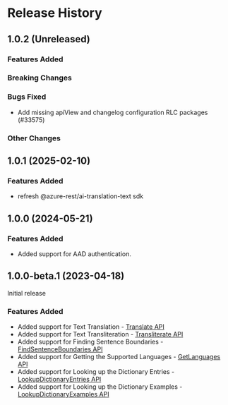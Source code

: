 # Release History

## 1.0.2 (Unreleased)

### Features Added

### Breaking Changes

### Bugs Fixed

- Add missing apiView and changelog configuration RLC packages (#33575)

### Other Changes

## 1.0.1 (2025-02-10)

### Features Added
- refresh @azure-rest/ai-translation-text sdk

## 1.0.0 (2024-05-21)

### Features Added
- Added support for AAD authentication.

## 1.0.0-beta.1 (2023-04-18)
Initial release

### Features Added
- Added support for Text Translation - [Translate API](https://learn.microsoft.com/azure/cognitive-services/translator/reference/v3-0-translate)
- Added support for Text Transliteration - [Transliterate API](https://learn.microsoft.com/azure/cognitive-services/translator/reference/v3-0-transliterate)
- Added support for Finding Sentence Boundaries - [FindSentenceBoundaries API](https://learn.microsoft.com/azure/cognitive-services/translator/reference/v3-0-break-sentence)
- Added support for Getting the Supported Languages - [GetLanguages API](https://learn.microsoft.com/azure/cognitive-services/translator/reference/v3-0-languages)
- Added support for Looking up the Dictionary Entries - [LookupDictionaryEntries API](https://learn.microsoft.com/azure/cognitive-services/translator/reference/v3-0-dictionary-lookup)
- Added support for Looking up the Dictionary Examples - [LookupDictionaryExamples API](https://learn.microsoft.com/azure/cognitive-services/translator/reference/v3-0-dictionary-examples)
